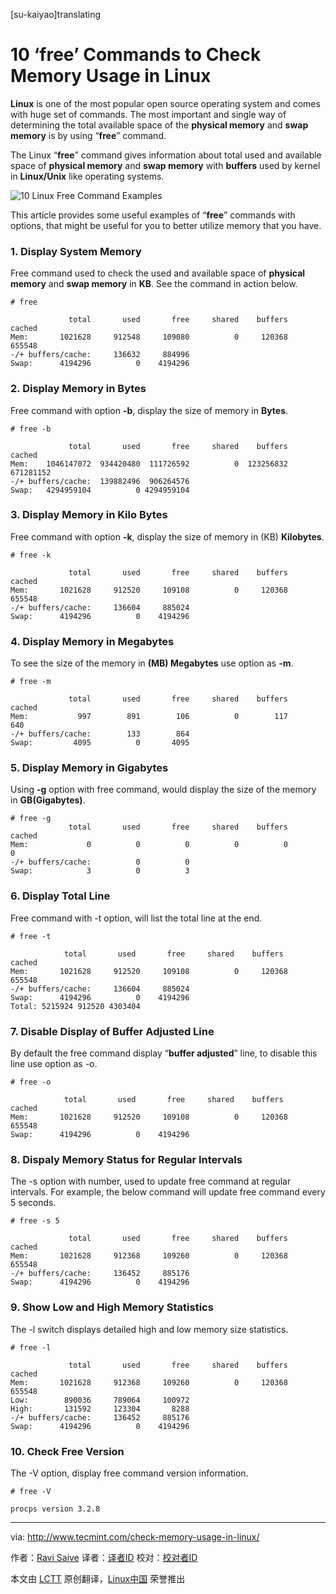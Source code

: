 [su-kaiyao]translating

10 ‘free’ Commands to Check Memory Usage in Linux
================================================================================
**Linux** is one of the most popular open source operating system and comes with huge set of commands. The most important and single way of determining the total available space of the **physical memory** and **swap memory** is by using “**free**” command.

The Linux “**free**” command gives information about total used and available space of **physical memory** and **swap memory** with **buffers** used by kernel in **Linux/Unix** like operating systems.

![10 Linux Free Command Examples](http://www.tecmint.com/wp-content/uploads/2012/09/Linux-Free-commands.png)

This article provides some useful examples of “**free**” commands with options, that might be useful for you to better utilize memory that you have.

### 1. Display System Memory ###

Free command used to check the used and available space of **physical memory** and **swap memory** in **KB**. See the command in action below.

    # free
    
                 total       used       free     shared    buffers     cached
    Mem:       1021628     912548     109080          0     120368     655548
    -/+ buffers/cache:     136632     884996
    Swap:      4194296          0    4194296

### 2. Display Memory in Bytes ###

Free command with option **-b**, display the size of memory in **Bytes**.

    # free -b
    
                 total       used       free     shared    buffers     cached
    Mem:    1046147072  934420480  111726592          0  123256832  671281152
    -/+ buffers/cache:  139882496  906264576
    Swap:   4294959104          0 4294959104

### 3. Display Memory in Kilo Bytes ###

Free command with option **-k**, display the size of memory in (KB) **Kilobytes**.

    # free -k
    
                 total       used       free     shared    buffers     cached
    Mem:       1021628     912520     109108          0     120368     655548
    -/+ buffers/cache:     136604     885024
    Swap:      4194296          0    4194296

### 4. Display Memory in Megabytes ###

To see the size of the memory in **(MB) Megabytes** use option as **-m**.

    # free -m
    
                 total       used       free     shared    buffers     cached
    Mem:           997        891        106          0        117        640
    -/+ buffers/cache:        133        864
    Swap:         4095          0       4095

### 5. Display Memory in Gigabytes ###

Using **-g** option with free command, would display the size of the memory in **GB(Gigabytes)**.

    # free -g
                 total       used       free     shared    buffers     cached
    Mem:             0          0          0          0          0          0
    -/+ buffers/cache:          0          0
    Swap:            3          0          3

### 6. Display Total Line ###

Free command with -t option, will list the total line at the end.

    # free -t
    
                total       used       free     shared    buffers     cached
    Mem:       1021628     912520     109108          0     120368     655548
    -/+ buffers/cache:     136604     885024
    Swap:      4194296          0    4194296
    Total: 5215924 912520 4303404

### 7. Disable Display of Buffer Adjusted Line ###

By default the free command display “**buffer adjusted**” line, to disable this line use option as -o.

    # free -o
    
                total       used       free     shared    buffers     cached
    Mem:       1021628     912520     109108          0     120368     655548
    Swap:      4194296          0    4194296

### 8. Dispaly Memory Status for Regular Intervals ###

The -s option with number, used to update free command at regular intervals. For example, the below command will update free command every 5 seconds.

    # free -s 5
    
                 total       used       free     shared    buffers     cached
    Mem:       1021628     912368     109260          0     120368     655548
    -/+ buffers/cache:     136452     885176
    Swap:      4194296          0    4194296

### 9. Show Low and High Memory Statistics ###

The -l switch displays detailed high and low memory size statistics.

    # free -l
    
                 total       used       free     shared    buffers     cached
    Mem:       1021628     912368     109260          0     120368     655548
    Low:        890036     789064     100972
    High:       131592     123304       8288
    -/+ buffers/cache:     136452     885176
    Swap:      4194296          0    4194296

### 10. Check Free Version ###

The -V option, display free command version information.

    # free -V
    
    procps version 3.2.8

--------------------------------------------------------------------------------

via: http://www.tecmint.com/check-memory-usage-in-linux/

作者：[Ravi Saive][a]
译者：[译者ID](https://github.com/译者ID)
校对：[校对者ID](https://github.com/校对者ID)

本文由 [LCTT](https://github.com/LCTT/TranslateProject) 原创翻译，[Linux中国](http://linux.cn/) 荣誉推出

[a]:http://www.tecmint.com/author/admin/
